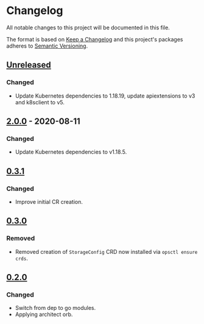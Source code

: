 # Changelog

All notable changes to this project will be documented in this file.

The format is based on [Keep a Changelog](http://keepachangelog.com/en/1.0.0/)
and this project's packages adheres to [Semantic Versioning](http://semver.org/spec/v2.0.0.html).

## [Unreleased]

### Changed

- Update Kubernetes dependencies to 1.18.19, update apiextensions to v3 and k8sclient to v5.

## [2.0.0] - 2020-08-11

### Changed

- Update Kubernetes dependencies to v1.18.5.

## [0.3.1]

### Changed

- Improve initial CR creation.



## [0.3.0]

### Removed

- Removed creation of `StorageConfig` CRD now installed via `opsctl ensure crds`.



## [0.2.0]

### Changed

- Switch from dep to go modules.
- Applying architect orb.



[Unreleased]: https://github.com/giantswarm/crdstorage/compare/v2.0.0...HEAD
[2.0.0]: https://github.com/giantswarm/crdstorage/compare/v0.3.1...v2.0.0
[0.3.1]: https://github.com/giantswarm/crdstorage/compare/v0.3.0...v0.3.1
[0.3.0]: https://github.com/giantswarm/crdstorage/compare/v0.2.0...v0.3.0

[0.2.0]: https://github.com/giantswarm/crdstorage/releases/tag/v0.2.0
